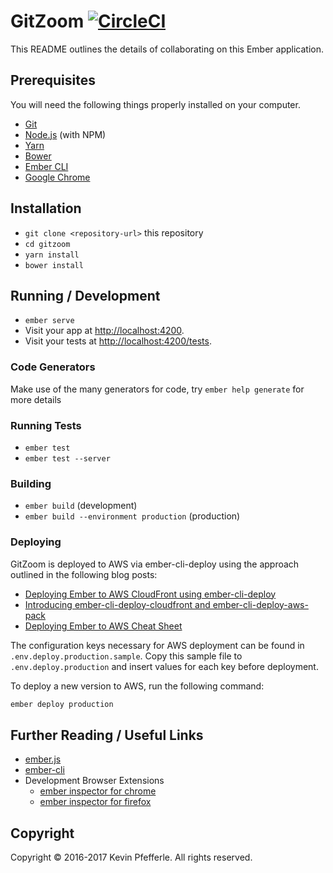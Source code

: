 # GitZoom [![CircleCI](https://circleci.com/gh/rebase-interactive/gitzoom-web.svg?style=svg)](https://circleci.com/gh/rebase-interactive/gitzoom-web)


This README outlines the details of collaborating on this Ember application.

## Prerequisites

You will need the following things properly installed on your computer.

* [Git](https://git-scm.com/)
* [Node.js](https://nodejs.org/) (with NPM)
* [Yarn](https://yarnpkg.com/)
* [Bower](https://bower.io/)
* [Ember CLI](https://ember-cli.com/)
* [Google Chrome](https://google.com/chrome/)

## Installation

* `git clone <repository-url>` this repository
* `cd gitzoom`
* `yarn install`
* `bower install`

## Running / Development

* `ember serve`
* Visit your app at [http://localhost:4200](http://localhost:4200).
* Visit your tests at [http://localhost:4200/tests](http://localhost:4200/tests).

### Code Generators

Make use of the many generators for code, try `ember help generate` for more details

### Running Tests

* `ember test`
* `ember test --server`

### Building

* `ember build` (development)
* `ember build --environment production` (production)

### Deploying

GitZoom is deployed to AWS via ember-cli-deploy using the approach outlined in the following blog posts:

- [Deploying Ember to AWS CloudFront using ember-cli-deploy](http://kevin.pfefferle.co/2015/11/01/deploying-ember-to-aws-cloudfront-using-ember-cli-deploy/)
- [Introducing ember-cli-deploy-cloudfront and ember-cli-deploy-aws-pack](http://kevin.pfefferle.co/2015/11/10/introducing-ember-cli-deploy-cloudfront-and-ember-cli-deploy-aws-pack/)
- [Deploying Ember to AWS Cheat Sheet](http://kevin.pfefferle.co/2015/11/14/deploying-ember-to-aws-cheat-sheet/)

The configuration keys necessary for AWS deployment can be found in `.env.deploy.production.sample`. Copy this sample file to `.env.deploy.production` and insert values for each key before deployment.

To deploy a new version to AWS, run the following command:

```bash
ember deploy production
```

## Further Reading / Useful Links

* [ember.js](https://emberjs.com/)
* [ember-cli](https://ember-cli.com/)
* Development Browser Extensions
  * [ember inspector for chrome](https://chrome.google.com/webstore/detail/ember-inspector/bmdblncegkenkacieihfhpjfppoconhi)
  * [ember inspector for firefox](https://addons.mozilla.org/en-US/firefox/addon/ember-inspector/)

## Copyright

Copyright &copy; 2016-2017 Kevin Pfefferle. All rights reserved.  
